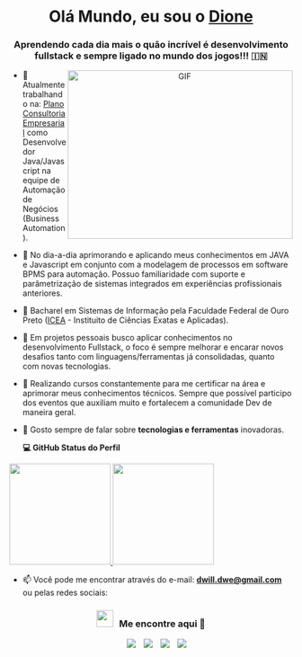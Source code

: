 <h1 align="center">Olá Mundo, eu sou o <a href="https://github.com/DioneDw" target="blank">
Dione</a></h1>
<h3 align="center">Aprendendo cada dia mais o quão incrível é desenvolvimento fullstack e sempre ligado no mundo dos jogos!!! &#127470;&#127475</h3>
<a target="_blank" align="center">
  <img align="right" top="500" height="300" width="400" alt="GIF" src="https://media.giphy.com/media/SWoSkN6DxTszqIKEqv/giphy.gif">
</a>

- 🔭 Atualmente trabalhando na: <a href="https://plano.consulting/" target="blank">Plano Consultoria Empresarial</a> como Desenvolvedor Java/Javascript na equipe de Automação de Negócios (Business Automation).

- 🤝 No dia-a-dia aprimorando e aplicando meus conhecimentos em JAVA e Javascript em conjunto com a modelagem de processos em software BPMS para automação. Possuo familiaridade com suporte e parâmetrização de sistemas integrados em experiências profissionais anteriores.

- 📝 Bacharel em Sistemas de Informação pela Faculdade Federal de Ouro Preto (<a href= https://icea.ufop.br/>ICEA</a> - Instituito de Ciências Exatas e Aplicadas).

- 📄 Em projetos pessoais busco aplicar conhecimentos no desenvolvimento Fullstack, o foco é sempre melhorar e encarar novos desafios tanto com linguagens/ferramentas já consolidadas, quanto com novas tecnologias.

- 🌱 Realizando cursos constantemente para me certificar na área e aprimorar meus conhecimentos técnicos. Sempre que possível participo dos eventos que auxiliam muito e fortalecem a comunidade Dev de maneira geral.

- 💬 Gosto sempre de falar sobre **tecnologias e ferramentas** inovadoras. 

  <summary><b>💻 GitHub Status do Perfil</b></summary>
<div>
  <a href="https://github.com/DioneDw">
    <img height="180em" src="https://github-readme-stats.vercel.app/api/top-langs/?username=DioneDw&layout=compact&langs_count=7&theme=tokyonight"/>
  </a>
	
  <a href="https://github.com/DioneDW">
    <img height="180em" src="https://github-readme-streak-stats.herokuapp.com/?user=DioneDw&theme=tokyonight&hide_border=false"/>
  </a>
</div>

- 📫 Você pode me encontrar através do e-mail: **dwill.dwe@gmail.com** ou pelas redes sociais: 

<h3 align="center" > <img src="https://media.giphy.com/media/iY8CRBdQXODJSCERIr/giphy.gif" width="30" height="30" style="margin-right: 10px;">Me encontre aqui 🤝 </h3>

<p align="center">

 <div align="center"  class="icons-social" style="margin-left: 10px;">
        <a style="margin-left: 10px;"  target="_blank" href="https://www.linkedin.com/in/dione-willy-evangelista-59ab8314a/">
			<img src="https://img.icons8.com/doodle/40/000000/linkedin--v2.png"></a>
        <a style="margin-left: 10px;" target="_blank" href="https://github.com/DioneDw">
		<img src="https://img.icons8.com/doodle/40/000000/github--v1.png"></a>
        <a style="margin-left: 10px;" target="_blank" href="https://www.instagram.com/dionyevangelista/">
			<img src="https://img.icons8.com/doodle/40/000000/instagram-new--v2.png"></a>
		<a style="margin-left: 10px;" target="_blank" href="https://twitter.com/dionywx">
			<img src="https://img.icons8.com/doodle/1x/twitter-squared--v2.png" ></a>

</p>
